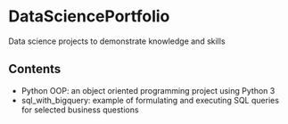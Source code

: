 # DataSciencePortfolio
Data science projects to demonstrate knowledge and skills

## Contents
- Python OOP: an object oriented programming project using Python 3
- sql_with_bigquery: example of formulating and executing SQL queries for selected business questions
